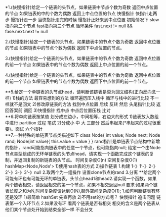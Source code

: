 *1.(快慢指针)给定一个链表的头节点，如果链表中节点个数为奇数 返回中点位置的节点 如果链表的中的个数为偶数 返回上中点位置的节点
    快慢指针 快指针走两步 慢指针走一步 当快指针走完的时候  慢指针正好来到中点位置
    初始情况下 slow指向第二个节点  fast指向第三个节点
    循环条件 fast.next != null && fase.next.next != null 

2.(快慢指针)给定一个链表的头节点，如果链表中的节点个数为奇数 返回中点位置的节点 如果链表中的节点个数为偶数 返回下中点位置的节点。

3.(快慢指针)给定一个链表的头节点，如果链表中的节点个数为奇数 返回中点位置的前一个节点 如果链表中的节点个数为偶数 返回上中点位置的前一个节点。

4.(快慢指针)给定一个链表的头节点，如果链表中的节点个数为奇数 返回中点位置的前一个节点 如果链表中的节点个数为偶数 返回下中点位置的前一个节点。
 
**5.给定一个单链表的头节点head，请判断该链表是否为回文结构(正向反向念一样)
    1)栈的方法 最容易想到的方法 循环遍历压入栈中 循环与栈中的进行比较 不一样就不是回文 
    2)修改原链表的方法 找到中点位置  后续 反转 然后 头尾指针比较  返回答案前 调回 
    3)快慢指针 找中点 中点后位置压栈 比对  
**6.将单向链表按某值 划分成左边小，中间相等，右边大的形式
    1)链表放入数组中进行 partition 过程 笔试
    2)分成小 中 大 三部分 然后串起来(*串起来的过程很重要)。面试
        六个指针   
**7.一种特殊的单链表节点类描述如下
    class Node{
        int value;
        Node next;
        Node rand;
        Node(int value){
            this.value = value
        }
    }
    rand指针是单链表节点结构中新增的指针，rand可能指向链表中的任意一个节点，也可能指向null;
    给定一个由Node节点类型组成的无环单链表的头节点head，请实现一个函数完成这个链表的复制，并返回复制的新链表的头节点。
    时间复杂度O(n) 空间复杂度O(1)   hashMap<Node,Node'>
    1)使用hash表的方式
    2)操作链表 
        1.构建 1-》1‘-》2-》2’-》3-》3‘-》null
        2.取两个为一组操作 设置clone节点的rand
        3.分离
**给定两个可能有环也有可能无环的单链表，头节点head1和head2.请实现一个函数，如果两个链表相交，请返回相交的第一个节点，如果不相交返回null
要求:如果两个链表长度之和为N,时间复杂度请达到O(N),额外空间复杂度O(1);
    1.如何判断链表有环还是没环
        1)最简单 hashSet 先查再放
        2)不用set的方式呢？ 快慢指针 追击问题 链表第一个入环节点 
    2.如果没有环 看两个链表是否有相交 相交的含义是两个链表从他们某个节点处开始到结束全部一样 不会分叉